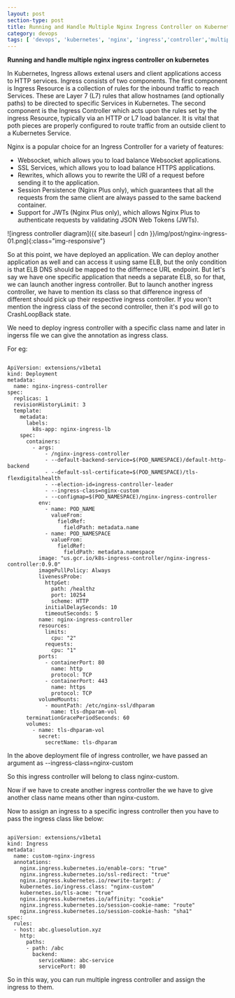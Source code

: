 ```yaml
---
layout: post
section-type: post
title: Running and Handle Multiple Nginx Ingress Controller on Kubernetes
category: devops
tags: [ 'devops', 'kubernetes', 'nginx', 'ingress','controller','multiple']
--- 
```


<strong>Running and handle multiple nginx ingress controller on kubernetes</strong>

In Kubernetes, Ingress allows extenal users and client applications access to HTTP services. Ingress consists of two components. The first component is Ingress Resource is a collection of rules for the inbound traffic to reach Services. These are Layer 7 (L7) rules that allow hostnames (and optionally paths) to be directed to specific Services in Kubernetes. The second component is the Ingress Controller which acts upon the rules set by the ingress Resource, typically via an HTTP or L7 load balancer. It is vital that poth pieces are properly configured to route traffic from an outside client to a Kubernetes Service.

Nginx is a popular choice for an Ingress Controller for a variety of features:

- Websocket, which allows you to load balance Websocket applications.
- SSL Services, which allows you to load balance HTTPS applications.
- Rewrites, which allows you to rewrite the URI of a request before sending it to the application.
- Session Persistence (Nginx Plus only), which guarantees that all the requests from the same client are always passed to the same backend container.
- Support for JWTs (Nginx Plus only), which allows Nginx Plus to authenticate requests by validating JSON Web Tokens (JWTs).

![ingress controller diagram]({{ site.baseurl | cdn }}/img/post/nginx-ingress-01.png){:class="img-responsive"}

So at this point, we have deployed an application. We can deploy another application as well and can access it using same ELB, but the only condition is that ELB DNS should be mapped to the differnece URL endpoint. But let's say we have one specific application that needs a separate ELB, so for that, we can launch another ingress controller. But to launch another ingress controller, we have to mention its class so that difference ingress of different should pick up their respective ingress controller. If you won't mention the ingress class of the second controller, then it's pod will go to CrashLoopBack state.

We need to deploy ingress controller with a specific class name and later in ingerss file we can give the annotation as ingress class.

For eg:

<pre><code data-trim class="yaml">
ApiVersion: extensions/v1beta1
kind: Deployment
metadata:
  name: nginx-ingress-controller
spec:
  replicas: 1
  revisionHistoryLimit: 3
  template:
    metadata:
      labels:
        k8s-app: nginx-ingress-lb
    spec:
      containers:
        - args:
            - /nginx-ingress-controller
            - --default-backend-service=$(POD_NAMESPACE)/default-http-backend
            - --default-ssl-certificate=$(POD_NAMESPACE)/tls-flexdigitalhealth
            - --election-id=ingress-controller-leader
            - --ingress-class=nginx-custom
            - --configmap=$(POD_NAMESPACE)/nginx-ingress-controller
          env:
            - name: POD_NAME
              valueFrom:
                fieldRef:
                  fieldPath: metadata.name
            - name: POD_NAMESPACE
              valueFrom:
                fieldRef:
                  fieldPath: metadata.namespace
          image: "us.gcr.io/k8s-ingress-controller/nginx-ingress-controller:0.9.0"
          imagePullPolicy: Always
          livenessProbe:
            httpGet:
              path: /healthz
              port: 10254
              scheme: HTTP
            initialDelaySeconds: 10
            timeoutSeconds: 5
          name: nginx-ingress-controller
          resources:
            limits:
              cpu: "2"
            requests:
              cpu: "1"
          ports:
            - containerPort: 80
              name: http
              protocol: TCP
            - containerPort: 443
              name: https
              protocol: TCP
          volumeMounts:
            - mountPath: /etc/nginx-ssl/dhparam
              name: tls-dhparam-vol
      terminationGracePeriodSeconds: 60
      volumes:
        - name: tls-dhparam-vol
          secret:
            secretName: tls-dhparam
</code></pre>

In the above deployment file of ingress controller, we have passed an argument as <bold>--ingress-class=nginx-custom</bold>

So this ingress controller will belong to class nginx-custom.

Now if we have to create another ingress controller the we have to give another class name means other than nginx-custom.

Now to assign an ingress to a specific ingress controller then you have to pass the ingress class like below:

<pre><code data-trim class="yaml">
apiVersion: extensions/v1beta1
kind: Ingress
metadata:
  name: custom-nginx-ingress
  annotations:
    nginx.ingress.kubernetes.io/enable-cors: "true"
    nginx.ingress.kubernetes.io/ssl-redirect: "true"
    nginx.ingress.kubernetes.io/rewrite-target: /
    kubernetes.io/ingress.class: "nginx-custom"
    kubernetes.io/tls-acme: "true"
    nginx.ingress.kubernetes.io/affinity: "cookie"
    nginx.ingress.kubernetes.io/session-cookie-name: "route"
    nginx.ingress.kubernetes.io/session-cookie-hash: "sha1"
spec:
  rules:
  - host: abc.gluesolution.xyz
    http:
      paths:
      - path: /abc
        backend:
          serviceName: abc-service
          servicePort: 80
</code></pre>

So in this way, you can run multiple ingress controller and assign the ingress to them.
